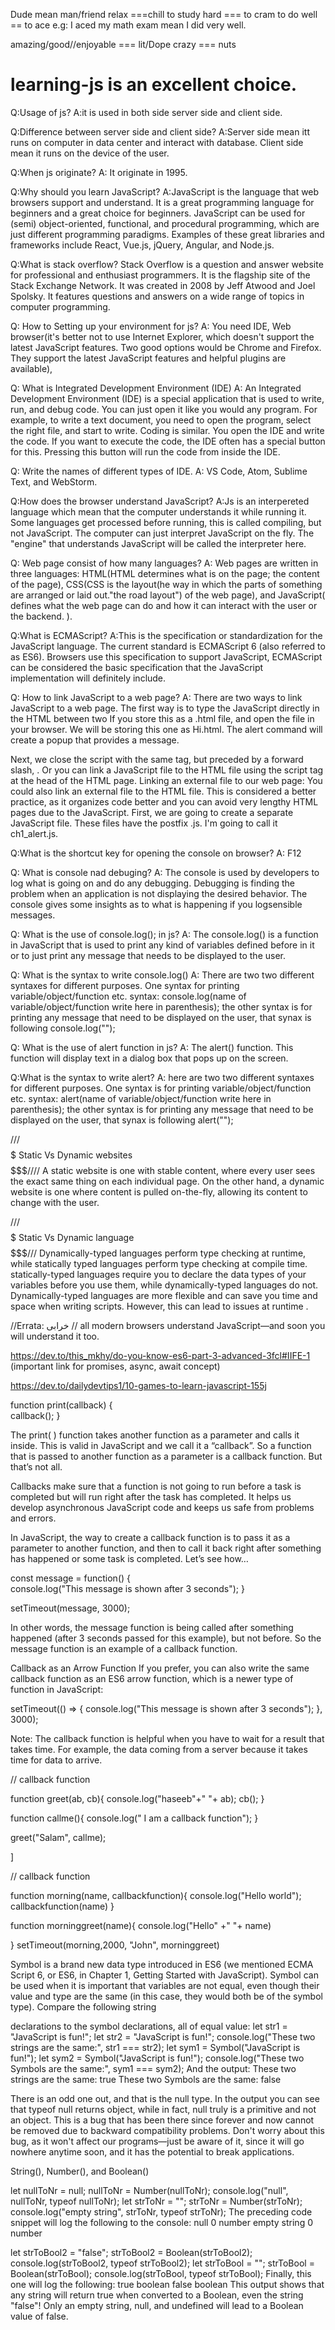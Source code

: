 Dude mean man/friend
relax ===chill
to study hard === to cram
to do well == to ace e.g: I aced my math exam mean I did very well.

amazing/good//enjoyable === lit/Dope
crazy === nuts
# learning-js is an excellent choice.

Q:Usage of js?
A:it is used in both side server side and client side.

Q:Difference between server side and client side?
A:Server side mean itt runs on computer in data center and interact with database.
Client side mean it runs on the device of the user.

Q:When js originate?
A: It originate in 1995.

Q:Why should you learn JavaScript?
A:JavaScript is the language that web browsers support and understand. It is a great programming language for beginners and a great choice for beginners. JavaScript can be used for (semi) object-oriented, functional, and procedural programming, which are just different programming paradigms.  Examples of these great libraries and frameworks include React, Vue.js, jQuery, Angular, and Node.js.

Q:What is stack overflow?
Stack Overflow is a question and answer website for professional and enthusiast programmers. It is the flagship site of the Stack Exchange Network. It was created in 2008 by Jeff Atwood and Joel Spolsky. It features questions and answers on a wide range of topics in computer programming.

Q: How to Setting up your environment for js?
A: You need IDE, Web browser(it's better not to use Internet Explorer, which doesn't support the latest JavaScript features. Two good options would be Chrome and Firefox. They support the latest JavaScript features and helpful plugins are available),

Q: What is Integrated Development Environment (IDE)
A: An Integrated Development Environment (IDE) is a special application that is used to write, run, and debug code. You can just open it like you would any program. For example, to write a text document, you need to open the program, select the right file, and start to write. Coding is similar. You open the IDE and write the code. If you want to execute the code, the IDE often has a special button for this. Pressing this button will run the code from inside the IDE.

Q: Write the names of different types of IDE.
A: VS Code, Atom, Sublime Text, and WebStorm.

Q:How does the browser understand JavaScript?
A:Js is an interpereted language which mean that the computer understands it while running it. Some languages get processed before running, this is called compiling, but not JavaScript. The computer can just interpret JavaScript on the fly. The "engine" that understands JavaScript will be called the interpreter here.

Q: Web page consist of how many languages?
A: Web pages are written in three languages: HTML(HTML determines what is on the page; the content of the page), CSS(CSS is the layout(he way in which the parts of something are arranged or laid out."the road layout") of the web page), and JavaScript( defines what the web page can do and how it can interact with the user or the backend. ).

Q:What is ECMAScript?
A:This is the specification or standardization for the JavaScript language. The current standard is ECMAScript 6 (also referred to as ES6). Browsers use this specification to support JavaScript, ECMAScript can be considered the basic specification that the JavaScript implementation will definitely include.


Q: How to link JavaScript to a web page?
A: There are two ways to link JavaScript to a web page. The first way is to type the JavaScript directly in the HTML between two <script> tags. In HTML, the first tag is <script>, is to declare that the following script will be executed. Then we have the content that should be inside this element.
<html>
 <script type="text/javascript">
 alert("Hi there!");
 </script>
</html>
If you store this as a .html file, and open the file in your browser. We will be storing this one as Hi.html.
The alert command will create a popup that provides a message. 

Next, we close the script with the same tag, but preceded by a forward slash, </script>. Or you can link a JavaScript file to the HTML file using the script tag at the head of the HTML page. Linking an external file to our web page: You could also link an external file to the HTML file. This is considered a better
practice, as it organizes code better and you can avoid very lengthy HTML pages due to the JavaScript. First, we are going to create a separate JavaScript file. These files have the postfix .js. I'm going to call it ch1_alert.js.

 <script type="text/javascript" src="ch1_alert.js">     </script>

Q:What is the shortcut key for opening the console on browser?
A: F12

Q: What is console nad debuging?
A: The console is used by developers to log what is going on and do any debugging. Debugging is finding the problem when an application is not displaying the desired
behavior. The console gives some insights as to what is happening if you logsensible messages.

Q: What is the use of console.log(); in js?
A: The console.log() is a function in JavaScript that is used to print any kind of variables defined before in it or to just print any message that needs to be displayed to the user.
 
 Q: What is the syntax to write console.log()
 A: There are two two different syntaxes for different purposes. One syntax for printing variable/object/function etc. syntax: console.log(name of variable/object/function write here in parenthesis); 
 the other syntax is for printing any message that need to be displayed on the user, that synax is following
console.log("");



Q: What is the use of alert function in js?
A: The alert() function. This function will display text in a dialog box that pops up on the screen.

Q:What is the syntax to write alert?
A: here are two two different syntaxes for different purposes. One syntax is for printing variable/object/function etc. syntax: alert(name of variable/object/function write here in parenthesis); 
 the other syntax is for printing any message that need to be displayed on the user, that synax is following
alert("");

///$$$$$$$$$$$$$$$$$$$$$         Static Vs Dynamic websites      $$$$$$$$$$$$$$$$$$$$$$$////
A static website is one with stable content, where every user sees the exact same thing on each individual page.
On the other hand, a dynamic website is one where content is pulled on-the-fly, allowing its content to change with the user.

///$$$$$$$$$$$$$$$$$$$$$         Static Vs Dynamic language      $$$$$$$$$$$$$$$$$$$$$$$///
 Dynamically-typed languages perform type checking at runtime, while statically typed languages perform type checking at compile time.
 statically-typed languages require you to declare the data types of your variables before you use them, while dynamically-typed languages do not.
 Dynamically-typed languages are more flexible and can save you time and space when writing scripts. However, this can lead to issues at runtime .
 
 
 
 
 
 
 
 //Errata:  خرابی
 // all modern browsers understand JavaScript—and soon you will understand it too.




https://dev.to/this_mkhy/do-you-know-es6-part-3-advanced-3fcl#IIFE-1   (important link for promises, async, await concept)









https://dev.to/dailydevtips1/10-games-to-learn-javascript-155j
















function print(callback) {  
    callback();
}

The print( ) function takes another function as a parameter and calls it inside. This is valid in JavaScript and we call it a “callback”. So a function that is passed to another function as a parameter is a callback function. But that’s not all.


Callbacks make sure that a function is not going to run before a task is completed but will run right after the task has completed. It helps us develop asynchronous JavaScript code and keeps us safe from problems and errors.

In JavaScript, the way to create a callback function is to pass it as a parameter to another function, and then to call it back right after something has happened or some task is completed. Let’s see how…


const message = function() {  
    console.log("This message is shown after 3 seconds");
}
 
setTimeout(message, 3000);



In other words, the message function is being called after something happened (after 3 seconds passed for this example), but not before. So the message function is an example of a callback function.


Callback as an Arrow Function
If you prefer, you can also write the same callback function as an ES6 arrow function, which is a newer type of function in JavaScript:

setTimeout(() => { 
    console.log("This message is shown after 3 seconds");
}, 3000);


Note: The callback function is helpful when you have to wait for a result that takes time. For example, the data coming from a server because it takes time for data to arrive.


// callback function

function greet(ab, cb){
       console.log("haseeb"+" "+ ab);
       cb();
}

function callme(){
       console.log(" I am a callback function");
}

greet("Salam", callme);

]





// callback function

function morning(name, callbackfunction){
       console.log("Hello world");
       callbackfunction(name)
}

function morninggreet(name){
       console.log("Hello" +" "+ name)

}
setTimeout(morning,2000, "John", morninggreet)







Symbol is a brand new data type introduced in ES6 (we mentioned ECMA Script 6,
or ES6, in Chapter 1, Getting Started with JavaScript). Symbol can be used when it is
important that variables are not equal, even though their value and type are the same
(in this case, they would both be of the symbol type). Compare the following string

declarations to the symbol declarations, all of equal value:
let str1 = "JavaScript is fun!";
let str2 = "JavaScript is fun!";
console.log("These two strings are the same:", str1 === str2);
let sym1 = Symbol("JavaScript is fun!");
let sym2 = Symbol("JavaScript is fun!");
console.log("These two Symbols are the same:", sym1 === sym2);
And the output:
These two strings are the same: true
These two Symbols are the same: false




There is an odd one out, and that is the null type. In the output you can see that
typeof null returns object, while in fact, null truly is a primitive and not an object.
This is a bug that has been there since forever and now cannot be removed due to
backward compatibility problems. Don't worry about this bug, as it won't affect our
programs—just be aware of it, since it will go nowhere anytime soon, and it has the
potential to break applications.




String(), Number(), and Boolean()

let nullToNr = null;
nullToNr = Number(nullToNr);
console.log("null", nullToNr, typeof nullToNr);
let strToNr = "";
strToNr = Number(strToNr);
console.log("empty string", strToNr, typeof strToNr);
The preceding code snippet will log the following to the console:
null 0 number
empty string 0 number



let strToBool2 = "false";
strToBool2 = Boolean(strToBool2);
console.log(strToBool2, typeof strToBool2);
let strToBool = "";
strToBool = Boolean(strToBool);
console.log(strToBool, typeof strToBool);
Finally, this one will log the following:
true boolean
false boolean
This output shows that any string will return true when converted to a Boolean,
even the string "false"! Only an empty string, null, and undefined will lead to a
Boolean value of false.
